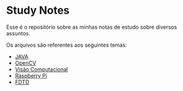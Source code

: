 # Study Notes

Esse é o repositório sobre as minhas notas de estudo sobre diversos assuntos. 

Os arquivos são referentes aos seguintes temas: 

- [JAVA](https://github.com/matheusmagalhaess/studynotes/blob/master/javabasico.md)
- [OpenCV](https://github.com/matheusmagalhaess/studynotes/blob/master/opencv.md)
- [Visão Computacional](https://github.com/matheusmagalhaess/studynotes/blob/master/visao_computacional.md)
- [Raspberry Pi](https://github.com/matheusmagalhaess/studynotes/blob/master/raspberry_pi.md)
- [FDTD](https://github.com/matheusmagalhaess/studynotes/blob/master/FDTD.md)
